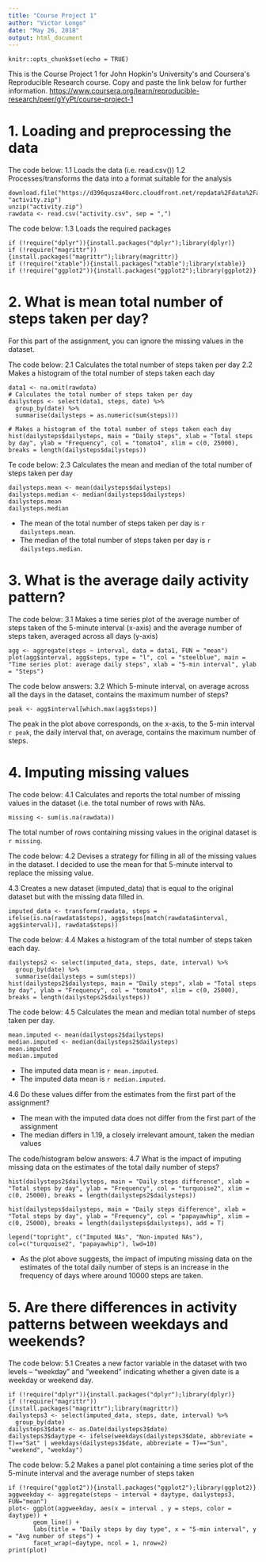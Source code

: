 ```yaml
---
title: "Course Project 1"
author: "Victor Longo"
date: "May 26, 2018"
output: html_document
---
```


```{r setup, include=FALSE}
knitr::opts_chunk$set(echo = TRUE)
```

This is the Course Project 1 for John Hopkin's University's and Coursera's Reproducible Research course. Copy and paste the link below for further information. https://www.coursera.org/learn/reproducible-research/peer/gYyPt/course-project-1

# 1. Loading and preprocessing the data

The code below:
1.1 Loads the data (i.e. read.csv())
1.2 Processes/transforms the data into a format suitable for the analysis

```{r file.dl.unzip, cache=TRUE}
download.file("https://d396qusza40orc.cloudfront.net/repdata%2Fdata%2Factivity.zip", "activity.zip")
unzip("activity.zip")
rawdata <- read.csv("activity.csv", sep = ",")
```

The code below:
1.3 Loads the required packages

```{r dplyr.magrittr, cache = TRUE}
if (!require("dplyr")){install.packages("dplyr");library(dplyr)}
if (!require("magrittr")){install.packages("magrittr");library(magrittr)}
if (!require("xtable")){install.packages("xtable");library(xtable)}
if (!require("ggplot2")){install.packages("ggplot2");library(ggplot2)}
```

# 2. What is mean total number of steps taken per day?
For this part of the assignment, you can ignore the missing values in the dataset.

The code below: 
2.1 Calculates the total number of steps taken per day
2.2 Makes a histogram of the total number of steps taken each day

```{r daily.step.hist, cache = TRUE}
data1 <- na.omit(rawdata)
# Calculates the total number of steps taken per day
dailysteps <- select(data1, steps, date) %>%
  group_by(date) %>%
  summarise(dailysteps = as.numeric(sum(steps)))

# Makes a histogram of the total number of steps taken each day
hist(dailysteps$dailysteps, main = "Daily steps", xlab = "Total steps by day", ylab = "Frequency", col = "tomato4", xlim = c(0, 25000), breaks = length(dailysteps$dailysteps))

```

Te code below:
2.3 Calculates the mean and median of the total number of steps taken per day

```{r, results = "hide", cache = TRUE}
dailysteps.mean <- mean(dailysteps$dailysteps)
dailysteps.median <- median(dailysteps$dailysteps)
dailysteps.mean
dailysteps.median
```

- The mean of the total number of steps taken per day is `r dailysteps.mean`.
- The median of the total number of steps taken per day is `r dailysteps.median`.

# 3. What is the average daily activity pattern?

The code below:
3.1 Makes a time series plot of the average number of steps taken of the 5-minute interval (x-axis) and the average number of steps taken, averaged across all days (y-axis)

```{r}
agg <- aggregate(steps ~ interval, data = data1, FUN = "mean")
plot(agg$interval, agg$steps, type = "l", col = "steelblue", main = "Time series plot: average daily steps", xlab = "5-min interval", ylab = "Steps")
```

The code below answers:
3.2 Which 5-minute interval, on average across all the days in the dataset, contains the maximum number of steps?

```{r}
peak <- agg$interval[which.max(agg$steps)]
```

The peak in the plot above corresponds, on the x-axis, to the 5-min interval `r peak`, the daily interval that, on average, contains the maximum number of steps. 

# 4. Imputing missing values

The code below:
4.1 Calculates and reports the total number of missing values in the dataset (i.e. the total number of rows with NAs.

```{r}
missing <- sum(is.na(rawdata))
```

The total number of rows containing missing values in the original dataset is `r missing`.

The code below:
4.2 Devises a strategy for filling in all of the missing values in the dataset. I decided to use the mean for that 5-minute interval to replace the missing value.

4.3 Creates a new dataset (imputed_data) that is equal to the original dataset but with the missing data filled in.

```{r, cache = TRUE}
imputed_data <- transform(rawdata, steps = ifelse(is.na(rawdata$steps), agg$steps[match(rawdata$interval, agg$interval)], rawdata$steps))
```

The code below:
4.4 Makes a histogram of the total number of steps taken each day.

```{r, cache = TRUE}
dailysteps2 <- select(imputed_data, steps, date, interval) %>%
  group_by(date) %>%
  summarise(dailysteps = sum(steps))
hist(dailysteps2$dailysteps, main = "Daily steps", xlab = "Total steps by day", ylab = "Frequency", col = "tomato4", xlim = c(0, 25000), breaks = length(dailysteps2$dailysteps))
```

The code below:
4.5 Calculates the mean and median total number of steps taken per day.

```{r, cache = TRUE}
mean.imputed <- mean(dailysteps2$dailysteps)
median.imputed <- median(dailysteps2$dailysteps)
mean.imputed
median.imputed
```

- The imputed data mean is `r mean.imputed`.
- The imputed data mean is `r median.imputed`.

4.6 Do these values differ from the estimates from the first part of the assignment? 
- The mean with the imputed data does not differ from the first part of the assignment
- The median differs in 1.19, a closely irrelevant amount, taken the median values 

The code/histogram below answers:
4.7 What is the impact of imputing missing data on the estimates of the total daily number of steps?

```{r}
hist(dailysteps2$dailysteps, main = "Daily steps difference", xlab = "Total steps by day", ylab = "Frequency", col = "turquoise2", xlim = c(0, 25000), breaks = length(dailysteps2$dailysteps))

hist(dailysteps$dailysteps, main = "Daily steps difference", xlab = "Total steps by day", ylab = "Frequency", col = "papayawhip", xlim = c(0, 25000), breaks = length(dailysteps$dailysteps), add = T)

legend("topright", c("Imputed NAs", "Non-imputed NAs"), col=c("turquoise2", "papayawhip"), lwd=10)
```

- As the plot above suggests, the impact of imputing missing data on the estimates of the total daily number of steps is an increase in the frequency of days where around 10000 steps are taken.

# 5. Are there differences in activity patterns between weekdays and weekends?

The code below:
5.1 Creates a new factor variable in the dataset with two levels – “weekday” and “weekend” indicating whether a given date is a weekday or weekend day.

```{r}
if (!require("dplyr")){install.packages("dplyr");library(dplyr)}
if (!require("magrittr")){install.packages("magrittr");library(magrittr)}
dailysteps3 <- select(imputed_data, steps, date, interval) %>%
  group_by(date)
dailysteps3$date <- as.Date(dailysteps3$date)
dailysteps3$daytype <- ifelse(weekdays(dailysteps3$date, abbreviate = T)=="Sat" | weekdays(dailysteps3$date, abbreviate = T)=="Sun", "weekend", "weekday")
```

The code below:
5.2 Makes a panel plot containing a time series plot of the 5-minute interval and the average number of steps taken

```{r}
if (!require("ggplot2")){install.packages("ggplot2");library(ggplot2)}
aggweekday <- aggregate(steps ~ interval + daytype, dailysteps3, FUN="mean")
plot<- ggplot(aggweekday, aes(x = interval , y = steps, color = daytype)) +
       geom_line() +
       labs(title = "Daily steps by day type", x = "5-min interval", y = "Avg number of steps") +
       facet_wrap(~daytype, ncol = 1, nrow=2)
print(plot)
```












